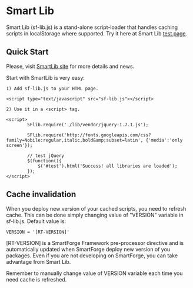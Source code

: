 # Smart Lib
      
  Smart Lib (sf-lib.js) is a stand-alone script-loader that handles caching scripts in localStorage where supported.
  Try it here at Smart Lib [test page](http://www.smartfeeling.org/test/sf-lib/sf-lib.html).
  

## Quick Start

Please, visit [SmartLib site](http://www.smartfeeling.org/smartlib)
for more details and news.
	
Start with SmartLib is very easy:

	1) Add sf-lib.js to your HTML page.
	
	<script type="text/javascript" src="sf-lib.js"></script> 

	2) Use it in a <script> tag.
	
	<script>
            SFlib.require('./lib/vendor/jquery-1.7.1.js');
            
            SFlib.require('http://fonts.googleapis.com/css?family=Nobile:regular,italic,bold&amp;subset=latin', {'media':'only screen'});
            
            // test jQuery
            $(function(){
                $('#test').html('Success! all libraries are loaded');
            });
    </script>
	
## Cache invalidation

When you deploy new version of your cached scripts, you need to refresh cache.
This can be done simply changing value of "VERSION" variable in sf-lib.js.
Default value is:

	VERSION = '[RT-VERSION]'
	
[RT-VERSION] is a SmartForge Framework pre-processor directive and is automatically updated when SmartForge deploy new version of you packages.
Even if you are not developing on SmartForge, you can take advantage from Smart Lib.

Remember to manually change value of VERSION variable each time you need cache is refreshed.